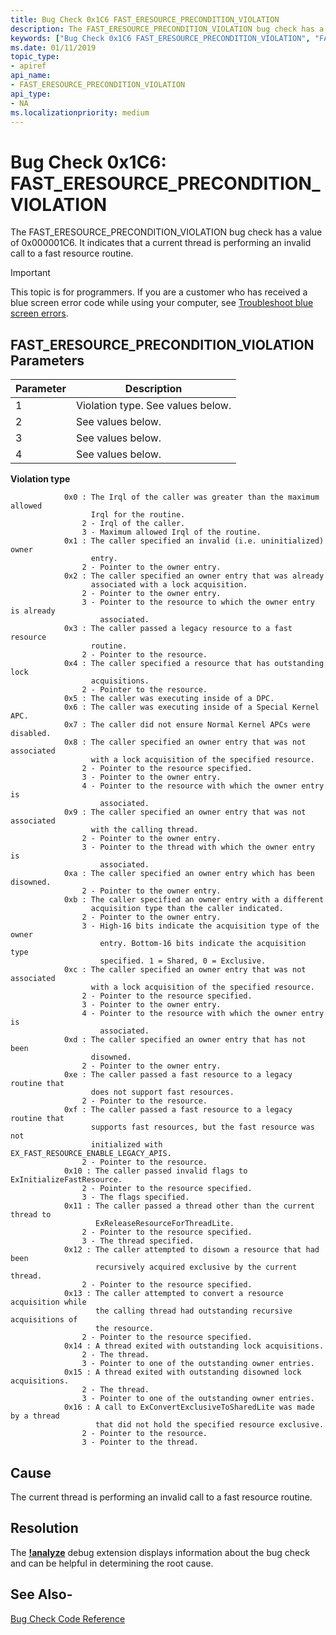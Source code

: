 ```yaml
---
title: Bug Check 0x1C6 FAST_ERESOURCE_PRECONDITION_VIOLATION
description: The FAST_ERESOURCE_PRECONDITION_VIOLATION bug check has a value of 0x000001C6. It indicates that the current thread is performing an invalid call to a fast resource routine.
keywords: ["Bug Check 0x1C6 FAST_ERESOURCE_PRECONDITION_VIOLATION", "FAST_ERESOURCE_PRECONDITION_VIOLATION"]
ms.date: 01/11/2019
topic_type:
- apiref
api_name:
- FAST_ERESOURCE_PRECONDITION_VIOLATION
api_type:
- NA
ms.localizationpriority: medium
---
```


# Bug Check 0x1C6: FAST\_ERESOURCE\_PRECONDITION\_VIOLATION

The FAST\_ERESOURCE\_PRECONDITION\_VIOLATION bug check has a value of 0x000001C6. It indicates that a current thread is performing an invalid call to a fast resource routine.

> [!IMPORTANT]
> This topic is for programmers. If you are a customer who has received a blue screen error code while using your computer, see [Troubleshoot blue screen errors](https://www.windows.com/stopcode).

 

## FAST\_ERESOURCE\_PRECONDITION\_VIOLATION Parameters

|Parameter|Description|
|-------- |---------- |
|1|Violation type. See values below. |
|2| See values below. |
|3| See values below. |
|4| See values below. |

**Violation type**

```text
            0x0 : The Irql of the caller was greater than the maximum allowed
                  Irql for the routine.
                2 - Irql of the caller.
                3 - Maximum allowed Irql of the routine.
            0x1 : The caller specified an invalid (i.e. uninitialized) owner
                  entry.
                2 - Pointer to the owner entry.
            0x2 : The caller specified an owner entry that was already
                  associated with a lock acquisition.
                2 - Pointer to the owner entry.
                3 - Pointer to the resource to which the owner entry is already
                    associated.
            0x3 : The caller passed a legacy resource to a fast resource
                  routine.
                2 - Pointer to the resource.
            0x4 : The caller specified a resource that has outstanding lock
                  acquisitions.
                2 - Pointer to the resource.
            0x5 : The caller was executing inside of a DPC.
            0x6 : The caller was executing inside of a Special Kernel APC.
            0x7 : The caller did not ensure Normal Kernel APCs were disabled.
            0x8 : The caller specified an owner entry that was not associated
                  with a lock acquisition of the specified resource.
                2 - Pointer to the resource specified.
                3 - Pointer to the owner entry.
                4 - Pointer to the resource with which the owner entry is
                    associated.
            0x9 : The caller specified an owner entry that was not associated
                  with the calling thread.
                2 - Pointer to the owner entry.
                3 - Pointer to the thread with which the owner entry is
                    associated.
            0xa : The caller specified an owner entry which has been disowned.
                2 - Pointer to the owner entry.
            0xb : The caller specified an owner entry with a different
                  acquisition type than the caller indicated.
                2 - Pointer to the owner entry.
                3 - High-16 bits indicate the acquisition type of the owner
                    entry. Bottom-16 bits indicate the acquisition type
                    specified. 1 = Shared, 0 = Exclusive.
            0xc : The caller specified an owner entry that was not associated
                  with a lock acquisition of the specified resource.
                2 - Pointer to the resource specified.
                3 - Pointer to the owner entry.
                4 - Pointer to the resource with which the owner entry is
                    associated.
            0xd : The caller specified an owner entry that has not been
                  disowned.
                2 - Pointer to the owner entry.
            0xe : The caller passed a fast resource to a legacy routine that
                  does not support fast resources.
                2 - Pointer to the resource.
            0xf : The caller passed a fast resource to a legacy routine that
                  supports fast resources, but the fast resource was not
                  initialized with EX_FAST_RESOURCE_ENABLE_LEGACY_APIS.
                2 - Pointer to the resource.
            0x10 : The caller passed invalid flags to ExInitializeFastResource.
                2 - Pointer to the resource specified.
                3 - The flags specified.
            0x11 : The caller passed a thread other than the current thread to
                   ExReleaseResourceForThreadLite.
                2 - Pointer to the resource specified.
                3 - The thread specified.
            0x12 : The caller attempted to disown a resource that had been
                   recursively acquired exclusive by the current thread.
                2 - Pointer to the resource specified.
            0x13 : The caller attempted to convert a resource acquisition while
                   the calling thread had outstanding recursive acquisitions of
                   the resource.
                2 - Pointer to the resource specified.
            0x14 : A thread exited with outstanding lock acquisitions.
                2 - The thread.
                3 - Pointer to one of the outstanding owner entries.
            0x15 : A thread exited with outstanding disowned lock acquisitions.
                2 - The thread.
                3 - Pointer to one of the outstanding owner entries.
            0x16 : A call to ExConvertExclusiveToSharedLite was made by a thread
                   that did not hold the specified resource exclusive.
                2 - Pointer to the resource.
                3 - Pointer to the thread.
```


## Cause

The current thread is performing an invalid call to a fast resource routine.

## Resolution
The [**!analyze**](-analyze.md) debug extension displays information about the bug check and can be helpful in determining the root cause.

## See Also-

[Bug Check Code Reference](bug-check-code-reference2.md)

